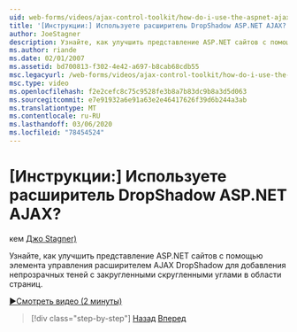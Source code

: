 ```yaml
---
uid: web-forms/videos/ajax-control-toolkit/how-do-i-use-the-aspnet-ajax-dropshadow-extender
title: '[Инструкции:] Используете расширитель DropShadow ASP.NET AJAX? | Документы Майкрософт'
author: JoeStagner
description: Узнайте, как улучшить представление ASP.NET сайтов с помощью элемента управления расширителем AJAX DropShadow для добавления непрозрачных теней с закругленными скругленными углами в области o...
ms.author: riande
ms.date: 02/01/2007
ms.assetid: bd700813-f302-4e42-a697-b8cab68cdb55
msc.legacyurl: /web-forms/videos/ajax-control-toolkit/how-do-i-use-the-aspnet-ajax-dropshadow-extender
msc.type: video
ms.openlocfilehash: f2e2cefc8c75c9528fe3b8a7b83dc9b8a3d5d063
ms.sourcegitcommit: e7e91932a6e91a63e2e46417626f39d6b244a3ab
ms.translationtype: MT
ms.contentlocale: ru-RU
ms.lasthandoff: 03/06/2020
ms.locfileid: "78454524"
---
```

# <a name="how-do-i-use-the-aspnet-ajax-dropshadow-extender"></a>[Инструкции:] Используете расширитель DropShadow ASP.NET AJAX?

кем [Джо Stagner)](https://github.com/JoeStagner)

Узнайте, как улучшить представление ASP.NET сайтов с помощью элемента управления расширителем AJAX DropShadow для добавления непрозрачных теней с закругленными скругленными углами в области страниц.

[&#9654;Смотреть видео (2 минуты)](https://channel9.msdn.com/Blogs/ASP-NET-Site-Videos/how-do-i-use-the-aspnet-ajax-dropshadow-extender)

> [!div class="step-by-step"]
> [Назад](how-do-i-use-the-aspnet-ajax-togglebutton-extender.md)
> [Вперед](how-do-i-use-the-aspnet-ajax-passwordstrength-extender.md)
